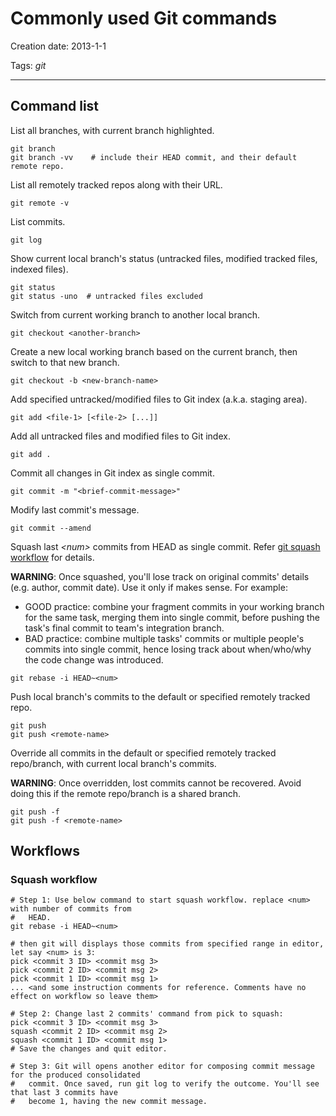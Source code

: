 # Commonly used Git commands

Creation date: 2013-1-1

Tags: *git*

---


## Command list

List all branches, with current branch highlighted.
```
git branch
git branch -vv    # include their HEAD commit, and their default remote repo.
```

List all remotely tracked repos along with their URL.
```
git remote -v
```

List commits.
```
git log
```

Show current local branch's status (untracked files, modified tracked files, indexed files).
```
git status
git status -uno  # untracked files excluded
```

Switch from current working branch to another local branch.
```
git checkout <another-branch>
```

Create a new local working branch based on the current branch, then switch to that new branch.
```
git checkout -b <new-branch-name>
```

Add specified untracked/modified files to Git index (a.k.a. staging area).
```
git add <file-1> [<file-2> [...]]
```

Add all untracked files and modified files to Git index.
```
git add .
```

Commit all changes in Git index as single commit.
```
git commit -m "<brief-commit-message>"
```

Modify last commit's message.
```
git commit --amend
```

Squash last *\<num\>* commits from HEAD as single commit.
Refer [git squash workflow](#squash-workflow) for details.

**WARNING**: Once squashed, you'll lose track on original commits' details (e.g. author, commit 
date). Use it only if makes sense. For example:
- GOOD practice: combine your fragment commits in your working branch for the same task, merging 
  them into single commit, before pushing the task's final commit to team's integration branch.
- BAD practice: combine multiple tasks' commits or multiple people's commits into single commit,
  hence losing track about when/who/why the code change was introduced.
```
git rebase -i HEAD~<num>
```

Push local branch's commits to the default or specified remotely tracked repo.
```
git push
git push <remote-name>
```

Override all commits in the default or specified remotely tracked repo/branch, with current local 
branch's commits.

**WARNING**: Once overridden, lost commits cannot be recovered. Avoid doing this if the remote 
  repo/branch is a shared branch.
```
git push -f
git push -f <remote-name>
```


## Workflows

### Squash workflow
```
# Step 1: Use below command to start squash workflow. replace <num> with number of commits from 
#   HEAD.
git rebase -i HEAD~<num>

# then git will displays those commits from specified range in editor, let say <num> is 3:
pick <commit 3 ID> <commit msg 3>
pick <commit 2 ID> <commit msg 2>
pick <commit 1 ID> <commit msg 1>
... <and some instruction comments for reference. Comments have no effect on workflow so leave them>

# Step 2: Change last 2 commits' command from pick to squash:
pick <commit 3 ID> <commit msg 3>
squash <commit 2 ID> <commit msg 2>
squash <commit 1 ID> <commit msg 1>
# Save the changes and quit editor.

# Step 3: Git will opens another editor for composing commit message for the produced consolidated 
#   commit. Once saved, run git log to verify the outcome. You'll see that last 3 commits have 
#   become 1, having the new commit message.
```
